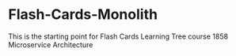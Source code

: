 # Flash-Cards-Monolith
This is the starting point for Flash Cards
Learning Tree course 1858 Microservice Architecture
